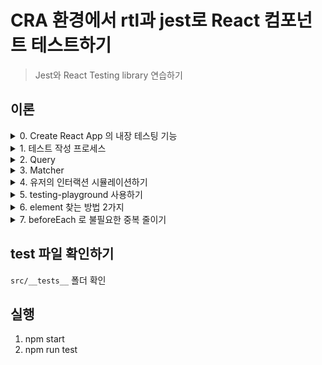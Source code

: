 # CRA 환경에서 rtl과 jest로 React 컴포넌트 테스트하기
> Jest와 React Testing library 연습하기

## 이론

<details>
    <summary>0. Create React App 의 내장 테스팅 기능</summary>

### 설치된 라이브러리
- "@testing-library/jest-dom" : jest의 matcher 사용 가능케 해줌
- "@testing-library/react" (`React Testing Library`) : ReactDom 을 기반으로 render, screen 등의 함수로 React 테스팅을 지원  
- "@testing-library/user-event" : input, click 등 유저 입력 기능을 지원

### Jest가 직접 내장된 것은 아니나, 일부 기능이 지원됨
- jest와 유사한 test runner, jest-dom 등

### watch 모드
- react scripts 덕분에 npm run test 실행시 watch 모드가 적용됨

</details>

<details>
    <summary>1. 테스트 작성 프로세스</summary>

### 1. 테스트할 컴포넌트 고르기
### 2. 테스트 파일 생성
- src/__tests__ 폴더 내에 작성
- 컴포넌트명.test.jsx(tsx) 형태로
### 3. 테스트할 기능 정하기
- ex) input element가 화면에 잘 그려지는지?
### 4. 각 기능이 예상대로 작성하는지 테스트 코드 작성
### 5. CLI에서 test 실행

</details>

<details>
    <summary>2. Query</summary>

## Query 란?
> element를 찾기 위한 함수 (rtl 에서 제공)

- screen.getByRole()
  - textbox 탐색할 때 2번째 인수로 { name: /레이블명/i } 이렇게 하여 `레이블` 탐색 가능
  - id 또는 name 어트리뷰트로 찾는 것이 아님!
- screen.findAllByDisplayValue()
- 등등

## query type
> 1가지 이상의 결과를 받을 때는 All 키워드를 사용해야 한다 (아니면 에러 발생)
### getBy...
- query와 매칭되는 DOM node를 반환
- 결과가 없거나 1가지 이상의 결과가 있다면 에러를 반환
  - 여러개의 결과를 받으려면 getAllBy... 를 사용
### queryBy...
- getBy와 똑같은데 query 결과가 없으면 null 반환
### findBy...
- 매칭 결과가 있으면 resolve
- (기본값 1000ms) 이후에도 없으면 reject 되는 promise를 반환
- 따라서 프로미스를 받기 위해 test 콜백함수에 async/await를 써준다

</details>

<details>
    <summary>3. Matcher</summary>

### Matcher 란?
> 무엇을 테스트(비교)할지 정해주는 함수

- React에서는 컴포넌트의 값 (텍스트 콘텐츠) 등을 검사
### jest-dom 의 matcher : 값을 테스트
- expect(element).toHaveValue(값) : element가 특정 값을 갖고 있는지

### rtl 의 matcher : 렌더링 등을 테스트
- expect(element).toBeInTheDocument() : 화면에 존재하는지
- expect(element).toHaveClass() : className 을 갖고 있는지

</details>

<details>
    <summary>4. 유저의 인터랙션 시뮬레이션하기</summary>

### @testing-library/user-event
> user 로 import 하여 클릭, 키보드 등 입력을 시뮬레이션

### 예시
- user.click(클릭할 엘리먼트)
- user.keyboard(타이핑할 텍스트)

### user 관련 함수는 비동기(async/await) 함수로 사용해야 한다!!
- test 함수 내의 콜백 앞에 async 를 붙여주고
- user 함수 앞에는 await 을 붙여준다!

</details>

<details>
    <summary>5. testing-playground 사용하기</summary>

### screen.logTestingPlaygroundURL()
> jest 실행중인 터미널에서 testing-playground 외부 링크 제공

### playground
- 외부링크에서 테스트의 마크업 및 엘리먼트를 찾기위한 쿼리를 확인할 수 있어서 매우 편리
- 마크업 수정해보는 것도 가능

</details>

<details>
    <summary>6. element 찾는 방법 2가지</summary>

### table aria role

<table>
  <thead>
    <tr>
      <th>element</th>
      <th>aria role</th>
    </tr>
  </thead>
  <tbody>
    <tr>
      <td>thead</td>
      <td>rowgroup</td>
    </tr>
    <tr>
      <td>tbody</td>
      <td>rowgroup</td>
    </tr>
    <tr>
      <td>tr</td>
      <td>row</td>
    </tr>
    <tr>
      <td>th</td>
      <td>columnheader</td>
    </tr>
    <tr>
      <td>td</td>
      <td>cell</td>
    </tr>
  </tbody>
</table>

### table의 row 모두 찾기가 어려울 때
> 쿼리함수나 matcher를 오랫동안 찾는거 시간낭비...

`data-testid` 또는 `container.querySelector()` 를 이용!

### 1. data-testid
> 엘리먼트에 어트리뷰트로 부여

data-testid="users" 이렇게!

그런데 좋은 방법은 아님, 왜냐면 코드베이스에 직접 추가해야하기 때문

### 2. container 와 querySelector 사용하기
rtl은 div (기본값) 을 만들고 그 안에 document.body 를 넣는다. 즉, test 내에서 렌더링하는 컴포넌트는 div로 래핑된다

div 대신 다른 element로 래핑할 수 있다
```js
const table = document.createElement('table')

const {container} = render(<TableBody {...props} />, {
  // TableBody 컴포넌트를 table element로 래핑
  container: document.body.appendChild(table),
})

```

이후 container.querySelector()를 사용하여 선택자로 원하는 노드들을 찾으면 된다

</details>

<details>
  <summary>7. beforeEach 로 불필요한 중복 줄이기</summary>

### beforeEach() 함수는?
- 개별 테스트 실행전에 실행 (테스트 파일 최상단)
- test() 처럼 jest에 기본 내장되어 전역에서 사용 가능

### 주의사항
- RTL에서는 beforeEach 내부에서 render 함수 사용 불가
- 대신 helper 함수 이용 (최상단에 위치)
</details>

## test 파일 확인하기
`src/__tests__` 폴더 확인

## 실행
1. npm start
2. npm run test